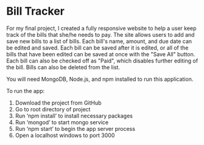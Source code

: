 # Bill Tracker

For my final project, I created a fully responsive website to help a user keep track of the bills that she/he needs to pay. The site allows users to add and save new bills to a list of bills. Each bill's name, amount, and due date can be edited and saved. Each bill can be saved after it is edited, or all of the bills that have been edited can be saved at once with the "Save All" button. Each bill can also be checked off as "Paid", which disables further editing of the bill. Bills can also be deleted from the list.

You will need MongoDB, Node.js, and npm installed to run this application.

To run the app:

1. Download the project from GitHub
2. Go to root directory of project
3. Run ‘npm install’ to install necessary packages
4. Run ‘mongod’ to start mongo service
5. Run ‘npm start’ to begin the app server process
6. Open a localhost windows to port 3000
